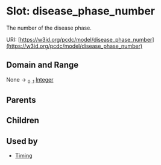 
# Slot: disease_phase_number


The number of the disease phase.

URI: [https://w3id.org/pcdc/model/disease_phase_number](https://w3id.org/pcdc/model/disease_phase_number)


## Domain and Range

None &#8594;  <sub>0..1</sub> [Integer](types/Integer.md)

## Parents


## Children


## Used by

 * [Timing](Timing.md)
